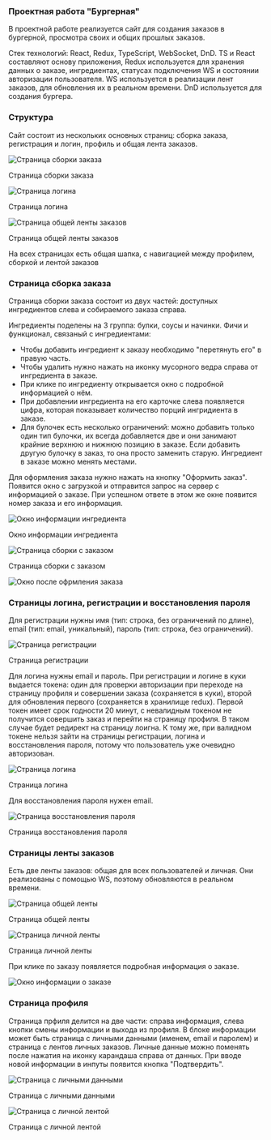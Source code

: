 ### Проектная работа "Бургерная"

В проектной работе реализуется сайт для создания заказов в бургерной, просмотра своих и общих прошлых заказов.

Стек технологий: React, Redux, TypeScript, WebSocket, DnD.
TS и React составляют основу приложения, Redux используется для хранения данных о заказе, ингредиентах, статусах подключения WS и состоянии авторизации пользователя. WS используется в реализации лент заказов, для обновления их в реальном времени. DnD используется для создания бургера.

### Структура

Сайт состоит из нескольких основных страниц: сборка заказа, регистрация и логин, профиль и общая лента заказов.

![Страница сборки заказа](README_static/constructor.PNG)

Страница сборки заказа

![Страница логина](README_static/login.PNG)

Страница логина

![Страница общей ленты заказов](README_static/feed.PNG)

Страница общей ленты заказов

На всех страницах есть общая шапка, с навигацией между профилем, сборкой и лентой заказов

### Страница сборка заказа

Страница сборки заказа состоит из двух частей: доступных ингредиентов слева и собираемого заказа справа.

Ингредиенты поделены на 3 группа: булки, соусы и начинки. Фичи и функционал, связаный с ингредиентами:
- Чтобы добавить ингредиент к заказу необходимо "перетянуть его" в правую часть.
- Чтобы удалить нужно нажать на иконку мусорного ведра справа от ингредиента в заказе.
- При клике по ингредиенту открывается окно с подробной информацией о нём.
- При добавлении ингредиента на его карточке слева появляется цифра, которая показывает количество порций ингридиента в заказе.
- Для булочек есть несколько ограничений: можно добавить только один тип булочки, их всегда добавляется две и они занимают крайние верхнюю и нижнюю позицию в заказе. Если добавить другую булочку в заказ, то она просто заменить старую. Ингредиент в заказе можно менять местами.

Для оформления заказа нужно нажать на кнопку "Оформить заказ". Появится окно с загрузкой и отправится запрос на сервер с информацией о заказе. При успешном ответе в этом же окне появится номер заказа и его информация.

![Окно информации ингредиента](README_static/ingredient.PNG)

Окно информации ингредиента

![Страница сборки с заказом](README_static/constructor-with-order.PNG)

Страница сборки с заказом

![Окно после офрмления заказа](README_static/created-order.PNG)

### Страницы логина, регистрации и восстановления пароля

Для регистрации нужны имя (тип: строка, без ограничений по длине), email (тип: email, уникальный),  пароль (тип: строка, без ограничений).

![Страница регистрации](README_static/registration.PNG)

Страница регистрации

Для логина нужны email и пароль. При регистрации и логине в куки выдается токена: один для проверки авторизации при переходе на страницу профиля и совершении заказа (сохраняется в куки), второй для обновления первого (сохраняется в хранилище redux). Первой токен имеет срок годности 20 минут, с невалидным токеном не получится совершить заказ и перейти на страницу профиля. В таком случае будет редирект на страницу лоигна. К тому же, при валидном токене нельзя зайти на страницы регистрации, логина и восстановления пароля, потому что пользователь уже очевидно авторизован.

![Страница логина](README_static/login.PNG)

Страница логина

Для восстановления пароля нужен email.

![Страница восстановления пароля](README_static/pass.PNG)

Страница восстановления пароля


### Страницы ленты заказов

Есть две ленты заказов: общая для всех пользователей и личная. Они реализованы с помощью WS, поэтому обновляются в реальном времени. 

![Страница общей ленты](README_static/feed.PNG)

Страница общей ленты

![Страница личной ленты](README_static/profile-feed.PNG)

Страница личной ленты

При клике по заказу появляется подробная информация о заказе.

![Окно информации о заказе](README_static/order.PNG)

### Страница профиля

Страница прфиля делится на две части: справа информация, слева кнопки смены информации и выхода из профиля. В блоке информации может быть страница с личными данными (именем, email и паролем) и страница с лентов личных заказов. Личные данные можно поменять после нажатия на иконку карандаша справа от данных. При вводе новой информации в инпуты появится кнопка "Подтвердить".

![Страница с личными данными](README_static/profile.PNG)

Страница с личными данными

![Страница с личной лентой](README_static/profile-feed.PNG)

Страница с личной лентой
